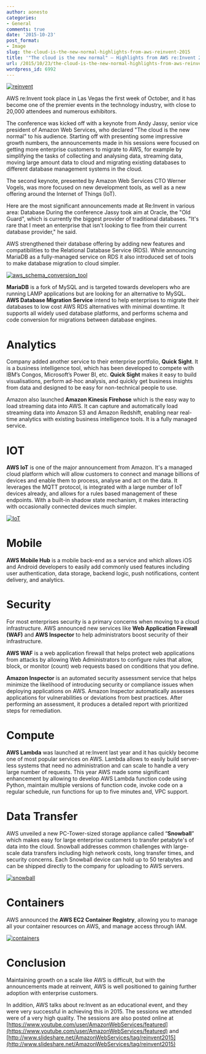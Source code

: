 ```yaml
---
author: aonesto
categories:
- General
comments: true
date: '2015-10-23'
post_format:
- Image
slug: the-cloud-is-the-new-normal-highlights-from-aws-reinvent-2015
title: '"The cloud is the new normal" – Highlights from AWS re:Invent 2015'
url: /2015/10/23/the-cloud-is-the-new-normal-highlights-from-aws-reinvent-2015
wordpress_id: 6992
---
```



[![reinvent](/uploads/2015/10/reinvent.jpg)](/uploads/2015/10/reinvent.jpg)

AWS re:Invent took place in Las Vegas the first week of October, and it has become one of the premier events in the technology industry, with close to 20,000 attendees and numerous exhibitors.

The conference was kicked off with a keynote from Andy Jassy, senior vice president of Amazon Web Services, who declared "The cloud is the new normal" to his audience. Starting off with presenting some impressive growth numbers, the announcements made in his sessions were focused on getting more enterprise customers to migrate to AWS, for example by simplifying the tasks of collecting and analysing data, streaming data, moving large amount data to cloud and migrating existing databases to different database management systems in the cloud.

The second keynote, presented by Amazon Web Services CTO Werner Vogels, was more focused on new development tools, as well as a new offering around the Internet of Things (IoT).

Here are the most significant announcements made at Re:Invent in various area:
Database
During the conference Jassy took aim at Oracle, the "Old Guard", which is currently the biggest provider of traditional databases. "It's rare that I meet an enterprise that isn't looking to flee from their current database provider," he said.

AWS strengthened their database offering by adding new features and compatibilities to the Relational Database Service (RDS). While announcing MariaDB as a fully-managed service on RDS it also introduced set of tools to make database migration to cloud simpler.

[![aws_schema_conversion_tool](/uploads/2015/10/aws_schema_conversion_tool1.jpg)](/uploads/2015/10/aws_schema_conversion_tool1.jpg)

**MariaDB** is a fork of MySQL and is targeted towards developers who are running LAMP applications but are looking for an alternative to MySQL. **AWS Database Migration Service** intend to help enterprises to migrate their databases to low cost AWS RDS alternatives with minimal downtime. It supports all widely used database platforms, and performs schema and code conversion for migrations between database engines.


# Analytics


Company added another service to their enterprise portfolio, **Quick Sight**. It is a business intelligence tool, which has been developed to compete with IBM’s Congos, Microsoft’s Power BI, etc. **Quick Sight** makes it easy to build visualisations, perform ad-hoc analysis, and quickly get business insights from data and designed to be easy for non-technical people to use.

Amazon also launched **Amazon Kinesis Firehose** which is the easy way to load streaming data into AWS. It can capture and automatically load streaming data into Amazon S3 and Amazon Redshift, enabling near real-time analytics with existing business intelligence tools. It is a fully managed service.


# IOT


**AWS IoT** is one of the major announcement from Amazon. It's a managed cloud platform which will allow customers to connect and manage billions of devices and enable them to process, analyse and act on the data. It leverages the MQTT protocol, is integrated with a large number of IoT devices already, and allows for a rules based management of these endpoints. With a built-in shadow state mechanism, it makes interacting with occasionally connected devices much simpler.

[![IoT](/uploads/2015/10/IoT.png)](/uploads/2015/10/IoT.png)


# Mobile


**AWS Mobile Hub** is a mobile back-end as a service and which allows iOS and Android developers to easily add commonly used features including user authentication, data storage, backend logic, push notifications, content delivery, and analytics.


# Security


For most enterprises security is a primary concerns when moving to a cloud infrastructure. AWS announced new services like **Web Application Firewall (WAF)** and **AWS Inspector** to help administrators boost security of their infrastructure.

**AWS WAF** is a web application firewall that helps protect web applications from attacks by allowing Web Administrators to configure rules that allow, block, or monitor (count) web requests based on conditions that you define.

**Amazon Inspector** is an automated security assessment service that helps minimize the likelihood of introducing security or compliance issues when deploying applications on AWS. Amazon Inspector automatically assesses applications for vulnerabilities or deviations from best practices. After performing an assessment, it produces a detailed report with prioritized steps for remediation.


# Compute


**AWS Lambda** was launched at re:Invent last year and it has quickly become one of most popular services on AWS. Lambda allows to easily build server-less systems that need no administration and can scale to handle a very large number of requests. This year AWS made some significant enhancement by allowing to develop AWS Lambda function code using Python, maintain multiple versions of function code, invoke code on a regular schedule, run functions for up to five minutes and, VPC support.


# Data Transfer


AWS unveiled a new PC-Tower-sized storage appliance called “**Snowball**” which makes easy for large enterprise customers to transfer petabyte's of data into the cloud. Snowball addresses common challenges with large-scale data transfers including high network costs, long transfer times, and security concerns. Each Snowball device can hold up to 50 terabytes and can be shipped directly to the company for uploading to AWS servers.

[![snowball](/uploads/2015/10/snowball1.jpg)](/uploads/2015/10/snowball1.jpg)




# Containers


AWS announced the **AWS EC2 Container Registry**, allowing you to manage all your container resources on AWS, and manage access through IAM.

[![containers](/uploads/2015/10/containers4.jpg)](/uploads/2015/10/containers4.jpg)




# Conclusion


Maintaining growth on a scale like AWS is difficult, but with the announcements made at reinvent, AWS is well positioned to gaining further adoption with enterprise customers.

In addition, AWS talks about re:Invent as an educational event, and they were very successful in achieving this in 2015. The sessions we attended were of a very high quality. The sessions are also posted online at [https://www.youtube.com/user/AmazonWebServices/featured](https://www.youtube.com/user/AmazonWebServices/featured) and [http://www.slideshare.net/AmazonWebServices/tag/reinvent2015](http://www.slideshare.net/AmazonWebServices/tag/reinvent2015)
